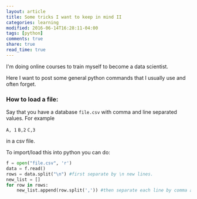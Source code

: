 ```yaml
---
layout: article
title: Some tricks I want to keep in mind II
categories: learning
modified: 2016-06-14T16:28:11-04:00
tags: [python]
comments: true
share: true
read_time: true
---
```



I'm doing online courses to train myself to become a data scientist.

Here I want to post some general python commands that I usually use and often forget.


### How to load a file:

Say that you have a database `file.csv` with comma and line separated values. For example

`A, 1`
`B,2`
`C,3`

in a csv file.

To import/load this into python you can do:

```python
f = open("file.csv", 'r')
data = f.read()
rows = data.split("\n") #first separate by \n new lines.
new_list = []
for row in rows:
    new_list.append(row.split(',')) #then separate each line by comma and append it to the new_list
```
